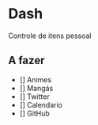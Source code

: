 # Dash

Controle de itens pessoal

## A fazer

- [] Animes
- [] Mangás
- [] Twitter
- [] Calendario
- [] GitHub
